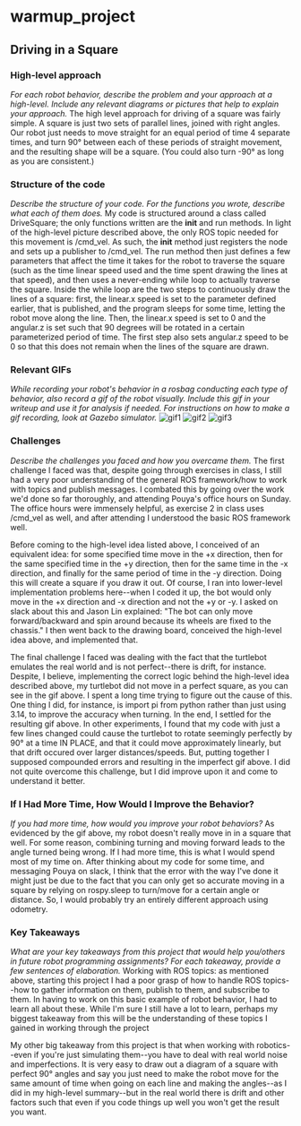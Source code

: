 # warmup_project
## Driving in a Square
### High-level approach
*For each robot behavior, describe the problem and your approach at a high-level. Include any relevant diagrams or pictures that help to explain your approach.*
The high level approach for driving of a square was fairly simple. A square is just two sets of parallel lines, joined with right angles. Our robot just needs to move straight for an equal period of time 4 separate times, and turn 90° between each of these periods of straight movement, and the resulting shape will be a square. (You could also turn -90° as long as you are consistent.) 
### Structure of the code
*Describe the structure of your code. For the functions you wrote, describe what each of them does.*
My code is structured around a class called DriveSquare; the only functions written are the __init__ and run methods. In light of the high-level picture described above, the only ROS topic needed for this movement is /cmd_vel. As such, the __init__ method just registers the node and sets up a publisher to /cmd_vel. The run method then just defines a few parameters that affect the time it takes for the robot to traverse the square (such as the time linear speed used and the time spent drawing the lines at that speed), and then uses a never-ending while loop to actually traverse the square. Inside the while loop are the two steps to continuously draw the lines of a square: first, the linear.x speed is set to the parameter defined earlier, that is published, and the program sleeps for some time, letting the robot move along the line. Then, the linear.x speed is set to 0 and the angular.z is set such that 90 degrees will be rotated in a certain parameterized period of time. The first step also sets angular.z speed to be 0 so that this does not remain when the lines of the square are drawn.

### Relevant GIFs
*While recording your robot's behavior in a rosbag conducting each type of behavior, also record a gif of the robot visually. Include this gif in your writeup and use it for analysis if needed. For instructions on how to make a gif recording, look at Gazebo simulator.*
![gif1](gifs/square_drive.gif)
![gif2](gifs/linear_drift.gif)
![gif3](gifs/turns_in_place.gif)
### Challenges
*Describe the challenges you faced and how you overcame them.*
The first challenge I faced was that, despite going through exercises in class, I still had a very poor understanding of the general ROS framework/how to work with topics and publish messages. I combated this by going over the work we'd done so far thoroughly, and attending Pouya's office hours on Sunday. The office hours were immensely helpful, as exercise 2 in class uses /cmd_vel as well, and after attending I understood the basic ROS framework well.

Before coming to the high-level idea listed above, I conceived of an equivalent idea: for some specified time move in the +x direction, then for the same specified time in the +y direction, then for the same time in the -x direction, and finally for the same period of time in the -y direction. Doing this will create a square if you draw it out. Of course, I ran into lower-level implementation problems here--when I coded it up, the bot would only move in the +x direction and -x direction and not the +y or -y. I asked on slack about this and Jason Lin explained: "The bot can only move forward/backward and spin around because its wheels are fixed to the chassis." I then went back to the drawing board, conceived the high-level idea above, and implemented that.

The final challenge I faced was dealing with the fact that the turtlebot emulates the real world and is not perfect--there is drift, for instance. Despite, I believe, implementing the correct logic behind the high-level idea described above, my turtlebot did not move in a perfect square, as you can see in the gif above. I spent a long time trying to figure out the cause of this. One thing I did, for instance, is import pi from python rather than just using 3.14, to improve the accuracy when turning. In the end, I settled for the resulting gif above. In other experiments, I found that my code with just a few lines changed could cause the turtlebot to rotate seemingly perfectly by 90° at a time IN PLACE, and that it could move approximately linearly, but that drift occured over larger distances/speeds. But, putting together I supposed compounded errors and resulting in the imperfect gif above. I did not quite overcome this challenge, but I did improve upon it and come to understand it better. 

### If I Had More Time, How Would I Improve the Behavior?
*If you had more time, how would you improve your robot behaviors?*
As evidenced by the gif above, my robot doesn't really move in in a square that well. For some reason, combining turning and moving forward leads to the angle turned being wrong. If I had more time, this is what I would spend most of my time on. After thinking about my code for some time, and messaging Pouya on slack, I think that the error with the way I've done it might just be due to the fact that you can only get so accurate moving in a square by relying on rospy.sleep to turn/move for a certain angle or distance. So, I would probably try an entirely different approach using odometry. 

### Key Takeaways 
*What are your key takeaways from this project that would help you/others in future robot programming assignments? For each takeaway, provide a few sentences of elaboration.*
Working with ROS topics: as mentioned above, starting this project I had a poor grasp of how to handle ROS topics--how to gather information on them, publish to them, and subscribe to them. In having to work on this basic example of robot behavior, I had to learn all about these. While I'm sure I still have a lot to learn, perhaps my biggest takeaway from this will be the understanding of these topics I gained in working through the project

My other big takeaway from this project is that when working with robotics--even if you're just simulating them--you have to deal with real world noise and imperfections. It is very easy to draw out a diagram of a square with perfect 90° angles and say you just need to make the robot move for the same amount of time when going on each line and making the angles--as I did in my high-level summary--but in the real world there is drift and other factors such that even if you code things up well you won't get the result you want. 
